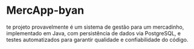 # MercApp-byan
te projeto provavelmente é um sistema de gestão para um mercadinho, implementado em Java, com persistência de dados via PostgreSQL, e testes automatizados para garantir qualidade e confiabilidade do código.
